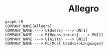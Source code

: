 <h1 align="center">Allegro</h1>

```mermaid
graph LR
COMPANY_NAME{Allegro}
COMPANY_NAME ---> U{Users} ---> UN[1]
COMPANY_NAME ---> R{Repositories} ---> RN[1]
COMPANY_NAME ---> G{Gists} ---> GN[2]
COMPANY_NAME ---> ML{Most Used<br>Languages}
```
